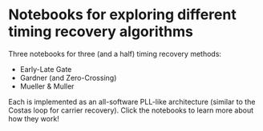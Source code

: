 # Notebooks for exploring different timing recovery algorithms

Three notebooks for three (and a half) timing recovery methods:
- Early-Late Gate
- Gardner (and Zero-Crossing)
- Mueller & Muller

Each is implemented as an all-software PLL-like architecture (similar to the Costas loop for carrier recovery). Click the notebooks to learn more about how they work!
